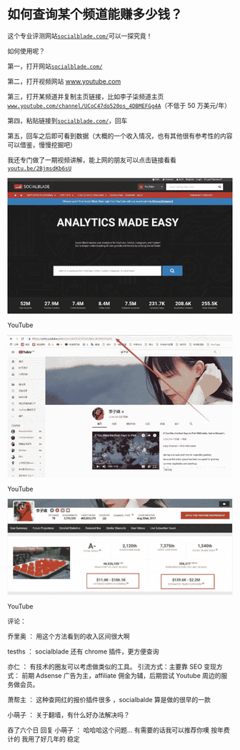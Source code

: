 # 如何查询某个频道能赚多少钱？

这个专业评测网站[`socialblade.com/`](https://socialblade.com/)可以一探究竟！

如何使用呢？

第一，打开网站[`socialblade.com/`](https://socialblade.com/)

第二，打开视频网站 www.youtube.com

第三，打开某频道并复制主页链接，比如李子柒频道主页[`www.youtube.com/channel/UCoC47do520os_4DBMEFGg4A`](https://www.youtube.com/channel/UCoC47do520os_4DBMEFGg4A)（不低于 50 万美元/年）

第四，粘贴链接到[`socialblade.com/`](https://socialblade.com/)，回车

第五，回车之后即可看到数据（大概的一个收入情况，也有其他很有参考性的内容可以借鉴，慢慢挖掘吧）

我还专门做了一期视频讲解，能上网的朋友可以点击链接看看[`youtu.be/2BjmsdKb6sU`](https://youtu.be/2BjmsdKb6sU)

![](img/97bfbd5afe9fd590725a646877fb116a.jpg)

YouTube

![](img/bb8460928e83657faf39d533e50fafb3.jpg)

YouTube

![](img/1dd6dd0c7dd5369a908ab183581392fd.jpg)

YouTube

评论：

乔里奥 ： 用这个方法看到的收入区间很大啊

tesths ： socialblade 还有 chrome 插件，更方便查询

亦仁 ： 有技术的圈友可以考虑做类似的工具。 引流方式：主要靠 SEO 变现方式： 前期 Adsense 广告为主，affiliate 佣金为辅，后期尝试 Youtube 周边的服务做会员。

萧帮主 ： 这种查网红的报价插件很多 ，socialbalde 算是做的很早的一款

小萌子 ： 关于翻墙，有什么好办法解决吗？

吞了六个日 回复 小萌子 ： 哈哈哈这个问题… 有需要的话我可以推荐你噢 按年费计的 我用了好几年的 稳定